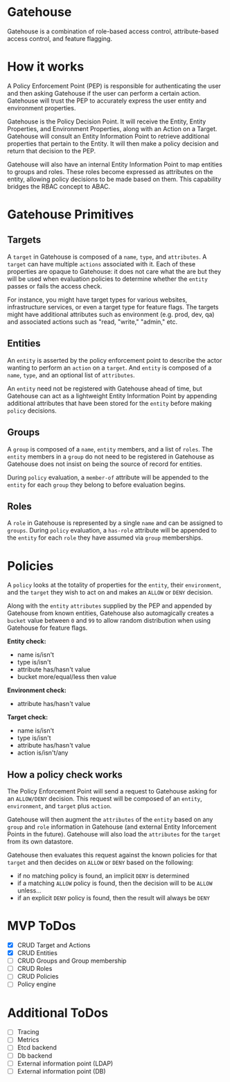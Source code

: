# Gatehouse
Gatehouse is a combination of role-based access control, attribute-based access control, and feature flagging.

# How it works

A Policy Enforcement Point (PEP) is responsible for authenticating the user and then asking Gatehouse if the user can perform a certain action. Gatehouse will trust the PEP to accurately express the user entity and environment properties.

Gatehouse is the Policy Decision Point. It will receive the Entity, Entity Properties, and Environment Properties, along with an Action on a Target. Gatehouse will consult an Entity Information Point to retrieve additional properties that pertain to the Entity. It will then make a policy decision and return that decision to the PEP.

Gatehouse will also have an internal Entity Information Point to map entities to groups and roles. These roles become expressed as attributes on the entity, allowing policy decisions to be made based on them. This capability bridges the RBAC concept to ABAC.

# Gatehouse Primitives

## Targets

A `target` in Gatehouse is composed of a `name`, `type`, and `attributes`. A `target` can have multiple `actions` associated with it. Each of these properties are opaque to Gatehouse: it does not care what the are but they will be used when evaluation policies to determine whether the `entity` passes or fails the access check.

For instance, you might have target types for various websites, infrastructure services, or even a target type for feature flags. The targets might have additional attributes such as environment (e.g. prod, dev, qa) and associated actions such as "read, "write," "admin," etc.

## Entities

An `entity` is asserted by the policy enforcement point to describe the actor wanting to perform an `action` on a `target`. And `entity` is composed of a `name`, `type`, and an optional list of `attributes`.

An `entity` need not be registered with Gatehouse ahead of time, but Gatehouse can act as a lightweight Entity Information Point by appending additional attributes that have been stored for the `entity` before making `policy` decisions.

## Groups

A `group` is composed of a `name`, `entity` members, and a list of `roles`. The `entity` members in a `group` do not need to be registered in Gatehouse as Gatehouse does not insist on being the source of record for entities.

During `policy` evaluation, a `member-of` attribute will be appended to the `entity` for each `group` they belong to before evaluation begins.

## Roles

A `role` in Gatehouse is represented by a single `name` and can be assigned to `groups`. During `policy` evaluation, a `has-role` attribute will be appended to the `entity` for each `role` they have assumed via `group` memberships.

# Policies

A `policy` looks at the totality of properties for the `entity`, their `environment`, and the `target` they wish to act on and makes an `ALLOW` or `DENY` decision.

Along with the `entity` `attributes` supplied by the PEP and appended by Gatehouse from known entities, Gatehouse also automagically creates a `bucket` value between `0` and `99` to allow random distribution when using Gatehouse for feature flags.

**Entity check:**

* name is/isn't
* type is/isn't
* attribute has/hasn't value
* bucket more/equal/less then value

**Environment check:**
* attribute has/hasn't value

**Target check:**
* name is/isn't
* type is/isn't
* attribute has/hasn't value
* action is/isn't/any

## How a policy check works

The Policy Enforcement Point will send a request to Gatehouse asking for an `ALLOW/DENY` decision. This request will be composed of an `entity`, `environment`, and `target` plus `action`. 

Gatehouse will then augment the `attributes` of the `entity` based on any `group` and `role` information in Gatehouse (and external Entity Inforcement Points in the future). Gatehouse will also load the `attributes` for the `target` from its own datastore.

Gatehouse then evaluates this request against the known policies for that `target` and then decides on `ALLOW` or `DENY` based on the following:
* if no matching policy is found, an implicit `DENY` is determined
* if a matching `ALLOW` policy is found, then the decision will to be `ALLOW` unless...
* if an explicit `DENY` policy is found, then the result will always be `DENY`
  

# MVP ToDos

- [x] CRUD Target and Actions
- [x] CRUD Entities
- [ ] CRUD Groups and Group membership
- [ ] CRUD Roles
- [ ] CRUD Policies
- [ ] Policy engine

# Additional ToDos

- [ ] Tracing
- [ ] Metrics
- [ ] Etcd backend
- [ ] Db backend
- [ ] External information point (LDAP)
- [ ] External information point (DB)
